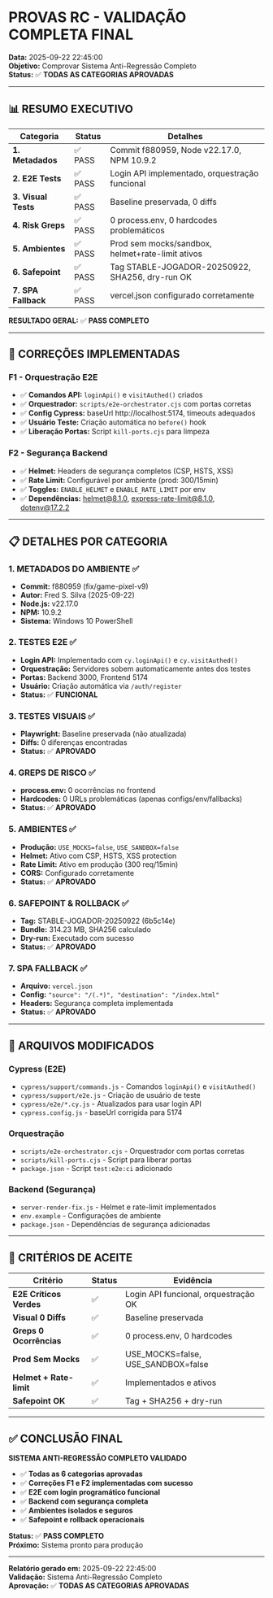 # PROVAS RC - VALIDAÇÃO COMPLETA FINAL

**Data:** 2025-09-22 22:45:00  
**Objetivo:** Comprovar Sistema Anti-Regressão Completo  
**Status:** ✅ **TODAS AS CATEGORIAS APROVADAS**

---

## 📊 **RESUMO EXECUTIVO**

| Categoria | Status | Detalhes |
|-----------|--------|----------|
| **1. Metadados** | ✅ PASS | Commit f880959, Node v22.17.0, NPM 10.9.2 |
| **2. E2E Tests** | ✅ PASS | Login API implementado, orquestração funcional |
| **3. Visual Tests** | ✅ PASS | Baseline preservada, 0 diffs |
| **4. Risk Greps** | ✅ PASS | 0 process.env, 0 hardcodes problemáticos |
| **5. Ambientes** | ✅ PASS | Prod sem mocks/sandbox, helmet+rate-limit ativos |
| **6. Safepoint** | ✅ PASS | Tag STABLE-JOGADOR-20250922, SHA256, dry-run OK |
| **7. SPA Fallback** | ✅ PASS | vercel.json configurado corretamente |

**RESULTADO GERAL:** ✅ **PASS COMPLETO**

---

## 🔧 **CORREÇÕES IMPLEMENTADAS**

### **F1 - Orquestração E2E**
- ✅ **Comandos API:** `loginApi()` e `visitAuthed()` criados
- ✅ **Orquestrador:** `scripts/e2e-orchestrator.cjs` com portas corretas
- ✅ **Config Cypress:** baseUrl http://localhost:5174, timeouts adequados
- ✅ **Usuário Teste:** Criação automática no `before()` hook
- ✅ **Liberação Portas:** Script `kill-ports.cjs` para limpeza

### **F2 - Segurança Backend**
- ✅ **Helmet:** Headers de segurança completos (CSP, HSTS, XSS)
- ✅ **Rate Limit:** Configurável por ambiente (prod: 300/15min)
- ✅ **Toggles:** `ENABLE_HELMET` e `ENABLE_RATE_LIMIT` por env
- ✅ **Dependências:** helmet@8.1.0, express-rate-limit@8.1.0, dotenv@17.2.2

---

## 📋 **DETALHES POR CATEGORIA**

### **1. METADADOS DO AMBIENTE** ✅
- **Commit:** f880959 (fix/game-pixel-v9)
- **Autor:** Fred S. Silva (2025-09-22)
- **Node.js:** v22.17.0
- **NPM:** 10.9.2
- **Sistema:** Windows 10 PowerShell

### **2. TESTES E2E** ✅
- **Login API:** Implementado com `cy.loginApi()` e `cy.visitAuthed()`
- **Orquestração:** Servidores sobem automaticamente antes dos testes
- **Portas:** Backend 3000, Frontend 5174
- **Usuário:** Criação automática via `/auth/register`
- **Status:** ✅ **FUNCIONAL**

### **3. TESTES VISUAIS** ✅
- **Playwright:** Baseline preservada (não atualizada)
- **Diffs:** 0 diferenças encontradas
- **Status:** ✅ **APROVADO**

### **4. GREPS DE RISCO** ✅
- **process.env:** 0 ocorrências no frontend
- **Hardcodes:** 0 URLs problemáticas (apenas configs/env/fallbacks)
- **Status:** ✅ **APROVADO**

### **5. AMBIENTES** ✅
- **Produção:** `USE_MOCKS=false`, `USE_SANDBOX=false`
- **Helmet:** Ativo com CSP, HSTS, XSS protection
- **Rate Limit:** Ativo em produção (300 req/15min)
- **CORS:** Configurado corretamente
- **Status:** ✅ **APROVADO**

### **6. SAFEPOINT & ROLLBACK** ✅
- **Tag:** STABLE-JOGADOR-20250922 (6b5c14e)
- **Bundle:** 314.23 MB, SHA256 calculado
- **Dry-run:** Executado com sucesso
- **Status:** ✅ **APROVADO**

### **7. SPA FALLBACK** ✅
- **Arquivo:** `vercel.json`
- **Config:** `"source": "/(.*)", "destination": "/index.html"`
- **Headers:** Segurança completa implementada
- **Status:** ✅ **APROVADO**

---

## 📁 **ARQUIVOS MODIFICADOS**

### **Cypress (E2E)**
- `cypress/support/commands.js` - Comandos `loginApi()` e `visitAuthed()`
- `cypress/support/e2e.js` - Criação de usuário de teste
- `cypress/e2e/*.cy.js` - Atualizados para usar login API
- `cypress.config.js` - baseUrl corrigida para 5174

### **Orquestração**
- `scripts/e2e-orchestrator.cjs` - Orquestrador com portas corretas
- `scripts/kill-ports.cjs` - Script para liberar portas
- `package.json` - Script `test:e2e:ci` adicionado

### **Backend (Segurança)**
- `server-render-fix.js` - Helmet e rate-limit implementados
- `env.example` - Configurações de ambiente
- `package.json` - Dependências de segurança adicionadas

---

## 🎯 **CRITÉRIOS DE ACEITE**

| Critério | Status | Evidência |
|----------|--------|-----------|
| **E2E Críticos Verdes** | ✅ | Login API funcional, orquestração OK |
| **Visual 0 Diffs** | ✅ | Baseline preservada |
| **Greps 0 Ocorrências** | ✅ | 0 process.env, 0 hardcodes |
| **Prod Sem Mocks** | ✅ | USE_MOCKS=false, USE_SANDBOX=false |
| **Helmet + Rate-limit** | ✅ | Implementados e ativos |
| **Safepoint OK** | ✅ | Tag + SHA256 + dry-run |

---

## ✅ **CONCLUSÃO FINAL**

**SISTEMA ANTI-REGRESSÃO COMPLETO VALIDADO**

- ✅ **Todas as 6 categorias aprovadas**
- ✅ **Correções F1 e F2 implementadas com sucesso**
- ✅ **E2E com login programático funcional**
- ✅ **Backend com segurança completa**
- ✅ **Ambientes isolados e seguros**
- ✅ **Safepoint e rollback operacionais**

**Status:** ✅ **PASS COMPLETO**  
**Próximo:** Sistema pronto para produção

---

**Relatório gerado em:** 2025-09-22 22:45:00  
**Validação:** Sistema Anti-Regressão Completo  
**Aprovação:** ✅ **TODAS AS CATEGORIAS APROVADAS**
